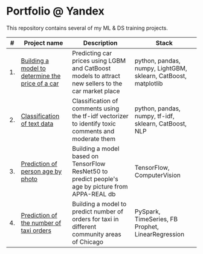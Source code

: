 # Portfolio @ Yandex

This repository contains several of my ML & DS training projects.

| #    | Project name                | Description                                                     | Stack|
| ---- | ------------------------------------------------------------ | ------------------------------------------------------------ | ------------------------------------------------------------ |
| 1.   | [Building a model to determine the price of a car](https://github.com/4Sin/Portfolio/tree/4f74b335f73e76a0674ef15d16e5890c310034b6/Car%20Prices) | Predicting car prices using LGBM and CatBoost models to attract new sellers to the car market place | python, pandas, numpy, LightGBM, sklearn, CatBoost, matplotlib |
| 2.   | [Classification of text data](https://github.com/4Sin/Portfolio/tree/4f74b335f73e76a0674ef15d16e5890c310034b6/Toxic%20Comments) | Classification of comments using the tf-idf vectorizer to identify toxic comments and moderate them | python, pandas, numpy, tf-idf, sklearn, CatBoost, NLP |
| 3.   | [Prediction of person age by photo](https://github.com/4Sin/Portfolio/tree/ca59688475b4551e8f2eae607413f564064d0d0a/ComputerVision%3A%20Ages%20prediction) | Building a model based on TensorFlow ResNet50 to predict people's age by picture from APPA-REAL db | TensorFlow, ComputerVision | 
| 4.   | [Prediction of the number of taxi orders](https://github.com/4Sin/Pyspark_taxi_orders_forecast) | Building a model to predict number of orders for taxi in different community areas of Chicago | PySpark, TimeSeries, FB Prophet, LinearRegression | 
